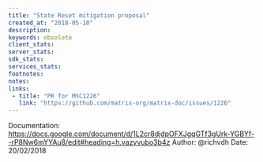 ```yaml
---
title: "State Reset mitigation proposal"
created_at: "2018-05-10"
description:
keywords: obsolete
client_stats:
server_stats:
sdk_stats:
services_stats:
footnotes:
notes:
links:
 - title: "PR for MSC1226"
   link: "https://github.com/matrix-org/matrix-doc/issues/1226"
---
```

Documentation: https://docs.google.com/document/d/1L2cr8djdpOFXJgqGTf3gUrk-YGBYf--rP8Nw6mYYAu8/edit#heading=h.vazyvubo3b4z
Author: @richvdh
Date: 20/02/2018

